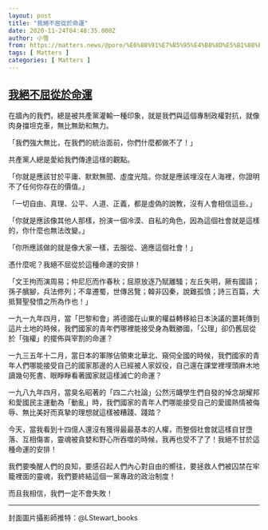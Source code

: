 ```yaml
---
layout: post
title: "我絕不屈從於命運"
date: 2020-11-24T04:48:35.000Z
author: 小雪
from: https://matters.news/@poro/%E6%88%91%E7%B5%95%E4%B8%8D%E5%B1%88%E5%BE%9E%E6%96%BC%E5%91%BD%E9%81%8B-bafyreihktawk6uhmvm4cvr4hgpxj72b4ed6pleq2agjhnbiy53kdo7wyuq
tags: [ Matters ]
categories: [ Matters ]
---
```

<!--1606193315000-->
[我絕不屈從於命運](https://matters.news/@poro/%E6%88%91%E7%B5%95%E4%B8%8D%E5%B1%88%E5%BE%9E%E6%96%BC%E5%91%BD%E9%81%8B-bafyreihktawk6uhmvm4cvr4hgpxj72b4ed6pleq2agjhnbiy53kdo7wyuq)
------

<div>
<p>在牆內的我們，總是被共產黨灌輸一種印象，就是我們與這個專制政權對抗，就像肉身擋坦克車，無比無助和無力。</p><p>「我們強大無比，在我們的統治面前，你們什麼都做不了！」</p><p>共產黨人總是愛給我們傳達這樣的觀點。</p><p>「你就是應該甘於平庸、默默無聞、虛度光陰。你就是應該埋沒在人海裡，你證明不了任何你存在的價值。」</p><p>「一切自由、真理、公平、人道、正義，都是虛偽的說教，沒有人會相信這些。」</p><p>「你就是應該像其他人那樣，扮演一個冷漠、自私的角色，因為這個社會就是這樣的，你什麼也無法改變。」</p><p>「你所應該做的就是像大家一樣，去服從、適應這個社會！」</p><p>憑什麼呢？我絕不屈從於這種命運的安排！</p><p>「文王拘而演周易；仲尼厄而作春秋；屈原放逐乃賦離騷；左丘失明，厥有國語；孫子臏腳，兵法修列；不韋遷蜀，世傳呂覽；韓非囚秦，說難孤憤；詩三百篇，大抵賢聖發憤之所為作也！」</p><p>一九一九年四月，當「巴黎和會」將德國在山東的權益轉移給日本決議的噩耗傳到這片土地的時候，我們國家的青年們哪裡能接受身為戰勝國，「公理」卻仍舊屈從於「強權」的擺佈與宰割的命運？</p><p>一九三五年十二月，當日本的軍隊佔領東北華北、窺伺全國的時候，我們國家的青年人們哪能接受自己的國家那邊的人已經被人家奴役，自己還在課堂裡埋頭麻木地讀幾句死書、眼睜睜看著國家就這樣滅亡的命運？</p><p>一九八九年四月，當臭名昭著的「四二六社論」公然污衊學生們自發的悼念胡耀邦和愛國民主運動為「動亂」時，我們國家的青年人們哪能接受自己的愛國熱情被侮辱、無比美好而真摯的理想就這樣被糟踐、踐踏？</p><p>今天，當我看到十四億人還沒有獲得最最基本的人權，而整個社會就這樣自甘墮落、互相傷害，靈魂被貪婪和野心所吞噬的時候，我再也受不了了！我絕不甘於這種命運的安排！</p><p>我們要喚醒人們的良知，要感召起人們內心對自由的嚮往，要拯救人們被囚禁在牢籠裡面的靈魂，我們要終結這個一黨專政的政治制度！</p><p>而且我相信，我們一定不會失敗！</p><hr><p>封面圖片攝影師推特：@LStewart_books</p>
</div>

